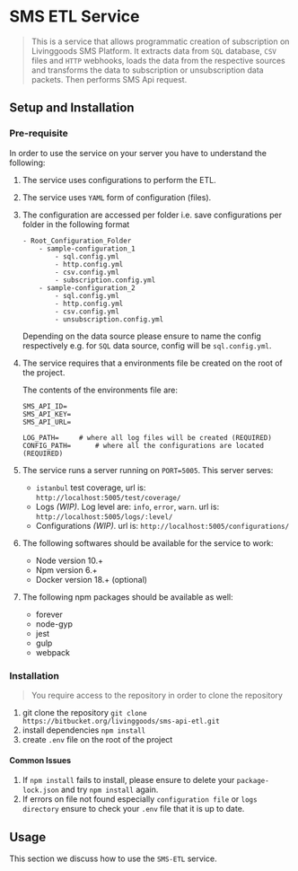# SMS ETL Service

> This is a service that allows programmatic creation of subscription on Livinggoods SMS Platform. It extracts data from `SQL` database, `CSV` files and `HTTP` webhooks, loads the data from the respective sources and transforms the data to subscription or unsubscription data packets. Then performs SMS Api request.

## Setup and Installation

### Pre-requisite

In order to use the service on your server you have to understand the following:

1. The service uses configurations to perform the ETL.
2. The service uses `YAML` form of configuration (files).
3. The configuration are accessed per folder i.e. save configurations per folder in the following format

    ```text
    - Root_Configuration_Folder
        - sample-configuration_1
            - sql.config.yml
            - http.config.yml
            - csv.config.yml
            - subscription.config.yml
        - sample-configuration_2
            - sql.config.yml
            - http.config.yml
            - csv.config.yml
            - unsubscription.config.yml
    ```

    Depending on the data source please ensure to name the config respectively e.g. for `SQL` data source, config will be `sql.config.yml`.

4. The service requires that a environments file be created on the root of the project.

    The contents of the environments file are:

    ```text
    SMS_API_ID=
    SMS_API_KEY=
    SMS_API_URL=

    LOG_PATH=     # where all log files will be created (REQUIRED)
    CONFIG_PATH=      # where all the configurations are located (REQUIRED)
    ```

5. The service runs a server running on `PORT=5005`. This server serves:

    - `istanbul` test coverage, url is: `http://localhost:5005/test/coverage/`
    - Logs *(WIP)*. Log level are: `info`, `error`, `warn`. url is: `http://localhost:5005/logs/:level/`
    - Configurations *(WIP)*. url is: `http://localhost:5005/configurations/`

6. The following softwares should be available for the service to work:

    - Node version 10.+
    - Npm version 6.+
    - Docker version 18.+ (optional)

7. The following npm packages should be available as well:

    - forever
    - node-gyp
    - jest
    - gulp
    - webpack

### Installation

> You require access to the repository in order to clone the repository

1. git clone the repository `git clone https://bitbucket.org/livinggoods/sms-api-etl.git`
2. install dependencies `npm install`
3. create `.env` file on the root of the project

#### Common Issues

1. If `npm install` fails to install, please ensure to delete your `package-lock.json` and try `npm install` again.
2. If errors on file not found especially `configuration file` or `logs directory` ensure to check your `.env` file that it is up to date.

## Usage

This section we discuss how to use the `SMS-ETL` service.
